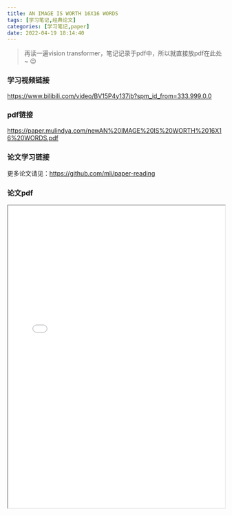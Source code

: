 ```yaml
---
title: AN IMAGE IS WORTH 16X16 WORDS
tags: [学习笔记,经典论文]
categories: [学习笔记,paper]
date: 2022-04-19 18:14:40
---
```


> 再读一遍vision transformer，笔记记录于pdf中，所以就直接放pdf在此处~ :wink:
### 学习视频链接

https://www.bilibili.com/video/BV15P4y137jb?spm_id_from=333.999.0.0

### pdf链接

https://paper.mulindya.com/newAN%20IMAGE%20IS%20WORTH%2016X16%20WORDS.pdf

### 论文学习链接

更多论文请见：https://github.com/mli/paper-reading

### 论文pdf

<iframe src='/js/pdfjs_old/web/viewer.html?file=https://paper.mulindya.com/newAN%20IMAGE%20IS%20WORTH%2016X16%20WORDS.pdf' width=100% height=700></iframe>
